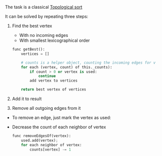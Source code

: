 The task is a classical <a href="https://en.wikipedia.org/wiki/Topological_sorting">Topological sort</a>

It can be solved by repeating three steps:
1. Find the best vertex
    - With no incoming edges
    - With smallest lexicographical order

    ```python
    func getBest():
        vertices = []

        # counts is a helper object, counting the incoming edges for v at counts[v]
        for each (vertex, count) of this._counts):
            if count > 0 or vertex is used:
                continue
            add vertex to vertices

        return best vertex of vertices
    ```

2. Add it to result 
3. Remove all outgoing edges from it
  - To remove an edge, just mark the vertex as used:
  - Decrease the count of each neighbor of vertex

    ```python
    func removeEdgesOf(vertex):
        used.add(vertex);
        for each neighbor of vertex: 
            counts[vertex] -= 1
    ```
